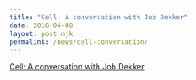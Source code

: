 ```yaml
---
title: "Cell: A conversation with Job Dekker"
date: 2016-04-08
layout: post.njk
permalink: /news/cell-conversation/
---
```


[Cell: A conversation with Job Dekker](https://www.umassmed.edu/news/news-archives/2016/04/cell-a-conversation-with-job-dekker/)
